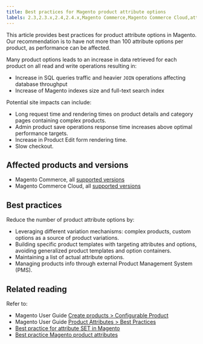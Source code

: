 ```yaml
---
title: Best practices for Magento product attribute options 
labels: 2.3,2.3.x,2.4,2.4.x,Magento Commerce,Magento Commerce Cloud,attribute,best practices,products
---
```


This article provides best practices for product attribute options in Magento. Our recommendation is to have not more than 100 attribute options per product, as performance can be affected.

Many product options leads to an increase in data retrieved for each product on all read and write operations resulting in:

* Increase in SQL queries traffic and heavier <code class="language-sql">JOIN</code> operations affecting database throughput
* Increase of Magento indexes size and full-text search index

Potential site impacts can include:

* Long request time and rendering times on product details and category pages containing complex products.
* Admin product save operations response time increases above optimal performance targets.
* Increase in Product Edit form rendering time.
* Slow checkout.

## Affected products and versions

* Magento Commerce, all [supported versions](https://magento.com/sites/default/files/magento-software-lifecycle-policy.pdf) 
* Magento Commerce Cloud, all [supported versions](https://magento.com/sites/default/files/magento-software-lifecycle-policy.pdf)

## Best practices

Reduce the number of product attribute options by:

* Leveraging different variation mechanisms: complex products, custom options as a source of product variations.
* Building specific product templates with targeting attributes and options, avoiding generalized product templates and option containers.
* Maintaining a list of actual attribute options.
* Managing products info through external Product Management System (PMS).

## Related reading

Refer to:

* Magento User Guide [Create products > Configurable Product](https://docs.magento.com/user-guide/catalog/product-create-configurable.html)
* Magento User Guide [Product Attributes > Best Practices](https://docs.magento.com/user-guide/catalog/attribute-best-practices.html)
* [Best practice for attribute SET in Magento](https://support.magento.com/hc/en-us/articles/360045041092)
* [Best practice Magento product attributes](https://support.magento.com/hc/en-us/articles/360048256612)

 